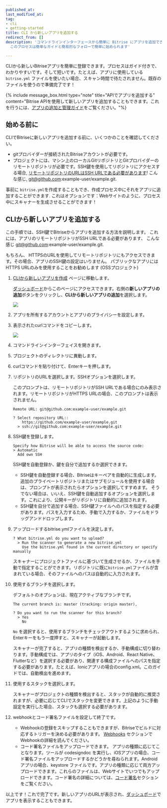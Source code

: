 ```yaml
---
published_at:
last_modified_at:
tag:
- cli
- getting-started
title: CLI から新しいアプリを追加する
redirect_from: []
description: 'コマンドラインインターフェースから簡単に Bitrise にアプリを追加できる:
  このプロセスは簡単なガイドと簡易的なフォローで簡単に始められます'

---
```


CLIから新しいBitriseアプリを簡単に登録できます。プロセスはガイド付きで、わかりやすいです。そして短いです。たとえば、アプリに使用している `bitrise.yml` ファイルを使いたい場合、スキャン時間で待たされません。既存のファイルを使うので準備完了です！

{% include message_box.html type="note" title="APIでアプリを追加する" content="Bitrise APIを使用して新しいアプリを追加することもできます。これを行うには、[アプリの追加と管理ガイド](https://devcenter.bitrise.io/jp/api/adding-and-managing-apps/)をご覧ください。"%}

## 始める前に

CLIでBitriseに新しいアプリを追加する前に、いくつかのことを確認してください。

* gitプロバイダーが接続されたBitriseアカウントが必要です。
* プロジェクトには、マシン上のローカルGitリポジトリとGitプロバイダーのリモートリポジトリが必要です。SSH鍵を使用してリポジトリにアクセスする場合, [リモートリポジトリのURLはSSH URLである必要があります](https://help.github.com/jp/articles/which-remote-url-should-i-use)! こんな感じ, git@github.com:example-user/example.git.

事前に `bitrise.yml`を作成することもでき、作成プロセス中にそれをアプリに追加することができます. これはオプションです：Webサイトのように、プロセス中にスキャナーを生成させることができます！

## CLIから新しいアプリを追加する

この手順では、SSH鍵でBitriseからアプリを追加する方法を説明します。 これには、アプリのリモートリポジトリがSSH URLである必要があります、 こんな感じ git@github.com:example-user/example.git.

もちろん、 HTTPSのURLを使用してリモートリポジトリにもアクセスできます。その場合、アプリのSSH鍵の設定はいりません。 パブリックなアプリにはHTTPS URLのみを使用することをお勧めします (OSSプロジェクト)

 1. [CLIから新しいアプリを作成](https://app.bitrise.io/dashboard/add-app-from-cli) ページに移動します。

    [ダッシュボード](https://app.bitrise.io/dashboard/builds)からこのページにアクセスできます。右側の**新しいアプリの追加**ボタンをクリックし、**CLIから新しいアプリの追加**を選択します。

    ![](/img/Bitrise_-_Mobile_Continuous_Integration_and_Delivery.png)
 2. アプリを所有するアカウントとアプリのプライバシーを設定します。
 3. 表示されたcurlコマンドをコピーします。

    ![](/img/Bitrise_-_Mobile_Continuous_Integration_and_Delivery-2.png)
 4. コマンドラインインターフェイスを開きます。
 5. プロジェクトのディレクトリに異動します。
 6. curlコマンドを貼り付けて、Enterキーを押します。
 7. リポジトリのURLを選択します。SSHオプションを選択します。

    このプロンプトは、リモートリポジトリがSSH URLである場合にのみ表示されます。リモートリポジトリがHTTPS URLの場合、このプロンプトは表示されません。

        Remote URL: git@github.com:example-user/example.git
        
        ? Select repository URL::
            https://github.com/example-user/example.git
          > ssh://git@github.com:example-user/example.git
 8. SSH鍵を登録します。

        Specify how Bitrise will be able to access the source code: 
        > Automatic
          Add own SSH

    SSH鍵を自動登録か、鍵を自分で追加するか選択できます。
    * SSH鍵を自動登録する場合、Bitriseはキーペアを自動的に生成します。 追加のプライベートリポジトリまたはサブモジュールを使用する場合は、プロンプトが表示されたらオプションを選択してすすめます。 そうでない場合は、いいえ、SSH鍵を自動追加するオプションを選択します。これにより、公開キーがリポジトリに自動的に追加されます。
    * SSH鍵を自分で追加する場合、SSH鍵ファイルへのパスを指定する必要があります。パスを入力するため、手動で入力するか、ファイルをドラッグアンドドロップします。
 9. アップロードするbitrise.ymlファイルを決定します。

        ? What bitrise.yml do you want to upload? 
          > Run the scanner to generate a new bitrise.yml
            Use the bitrise.yml found in the current directory or specify manually

    スキャナーにプロジェクトファイルに基づいて生成させるか、ファイルを手動で指定することができます。リポジトリに既に`bitrise.yml`ファイルが含まれている場合、そのファイルへのパスは自動的に入力されます。
1.  使用するブランチを選択します。

    デフォルトのオプションは、現在アクティブなブランチです。

        The current branch is: master (tracking: origin master),
        
        ? Do you want to run the scanner for this branch?
          > Yes
            No

    `No` を選択すると、使用するブランチをチェックアウトするように求められ、Enterキーをもう一度押すと、スキャナーが起動します。

    スキャナーが完了すると、アプリの種類を検出するか、手動構成に切り替わります。手動構成では、アプリのタイプ（iOS、Android、React Native、Flutterなど）を選択する必要があり、関連する構成ファイルへのパスを指定する必要があります。たとえば、Ionicアプリの場合のconfig.xml。このガイドでは、自動検出を進めます。
2.  使用するスタックを選択します。

    スキャナーがプロジェクトの種類を検出すると、スタックが自動的に推奨されますが、必要に応じてCLIでスタックを変更できます。上記のように手動設定を実行した場合、スタックも選択する必要があります。
3.  webhookとコード署名ファイルを設定して終了です。
    * Webhookの登録をスキップすることもできますが、Bitriseでビルドに対応するトリガーを決める必要があります。 [Webhooks](/webhooks/index/) セクションでWebhookの詳細を読んでください。
    * コード署名ファイルをアップロードできます。 アプリの種類に応じてことなります。ツールが codesigndoc を実行し、iOSアプリの場合、コード署名ファイルをアップロードするかどうかを尋ねられます。Androidアプリの場合、keystore ファイルです。アプリの種類に応じて両方アップロードできます。これらのファイルは、Webサイトでいつでもアップロードできます。コード署名の詳細については、[コード署名](/code-signing/code-signing-index/)セクションをご覧ください。

以上です！これで完了です。新しいアプリのURLが表示され、[ダッシュボード](app.bitrise.io/dashboard/)でアプリを表示することもできます。